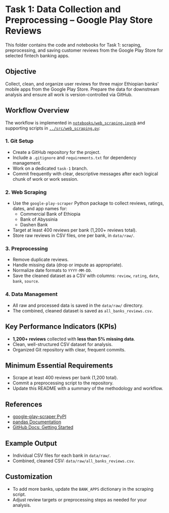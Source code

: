 # Task 1: Data Collection and Preprocessing – Google Play Store Reviews

This folder contains the code and notebooks for Task 1: scraping, preprocessing, and saving customer reviews from the Google Play Store for selected fintech banking apps.

## Objective

Collect, clean, and organize user reviews for three major Ethiopian banks' mobile apps from the Google Play Store. Prepare the data for downstream analysis and ensure all work is version-controlled via GitHub.

## Workflow Overview

The workflow is implemented in [`notebooks/web_scraping.ipynb`](web_scraping.ipynb) and supporting scripts in [`../src/web_scraping.py`](../src/web_scraping.py):

### 1. Git Setup
- Create a GitHub repository for the project.
- Include a `.gitignore` and `requirements.txt` for dependency management.
- Work on a dedicated `task-1` branch.
- Commit frequently with clear, descriptive messages after each logical chunk of work or work session.

### 2. Web Scraping
- Use the `google-play-scraper` Python package to collect reviews, ratings, dates, and app names for:
  - Commercial Bank of Ethiopia
  - Bank of Abyssinia
  - Dashen Bank
- Target at least 400 reviews per bank (1,200+ reviews total).
- Store raw reviews in CSV files, one per bank, in `data/raw/`.

### 3. Preprocessing
- Remove duplicate reviews.
- Handle missing data (drop or impute as appropriate).
- Normalize date formats to `YYYY-MM-DD`.
- Save the cleaned dataset as a CSV with columns: `review`, `rating`, `date`, `bank`, `source`.

### 4. Data Management
- All raw and processed data is saved in the `data/raw/` directory.
- The combined, cleaned dataset is saved as `all_banks_reviews.csv`.

## Key Performance Indicators (KPIs)
- **1,200+ reviews** collected with **less than 5% missing data**.
- Clean, well-structured CSV dataset for analysis.
- Organized Git repository with clear, frequent commits. 

## Minimum Essential Requirements
- Scrape at least 400 reviews per bank (1,200 total).
- Commit a preprocessing script to the repository.
- Update this README with a summary of the methodology and workflow.

## References
- [google-play-scraper PyPI](https://pypi.org/project/google-play-scraper/)
- [pandas Documentation](https://pandas.pydata.org/)
- [GitHub Docs: Getting Started](https://docs.github.com/en/get-started/quickstart)

## Example Output
- Individual CSV files for each bank in `data/raw/`.
- Combined, cleaned CSV: `data/raw/all_banks_reviews.csv`.

## Customization
- To add more banks, update the `BANK_APPS` dictionary in the scraping script.
- Adjust review targets or preprocessing steps as needed for your analysis.
